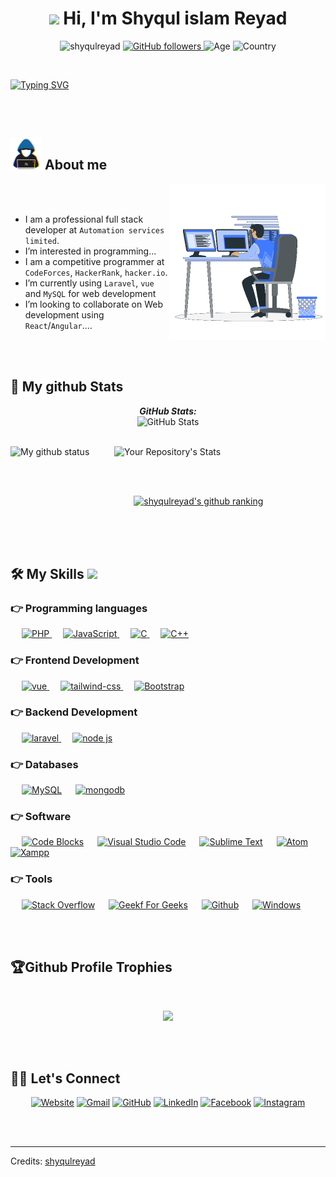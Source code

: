 <h1 align="center"><img src="https://media.giphy.com/media/hvRJCLFzcasrR4ia7z/giphy.gif" width="35"> Hi, I'm Shyqul islam Reyad</h1>

<p align="center"> <img src="https://komarev.com/ghpvc/?username=shyqulreyad&label=Profile%20views&color=32CD32&style=plastic" alt="shyqulreyad"/>
<a href="https://github.com/shyqulreyad" target="_blank">
    <img alt="GitHub followers" src="https://img.shields.io/github/followers/shyqulreyad?label=Github%20followers&style=plastic&color=32CD32">
</a> 
<img alt="Age" src="https://img.shields.io/badge/Age-22-%23FF0000.svg?style=plastic&color=32CD32">
<img alt="Country" src="https://img.shields.io/badge/Lives-Bangladesh-%23FF0000.svg?style=plastic&color=3EA055" />
<br>
</p>

<br>

<a href="https://git.io/typing-svg"><img src="https://readme-typing-svg.herokuapp.com?font=Fira+Code&size=40&pause=1000&color=29E92D&center=true&vCenter=true&width=1200&height=100&lines=I+am+Shyqul+Islam+Reyad;professional+full+stack+developer;Laravel+%7C+Vue+js+%7C+Node+js+%7C+PHP+%7C+JavaScript;MySQL%20|%20MongoDB%20|%20NoSQL%20;Always+Learning+New+Programming+Languages" alt="Typing SVG" /></a>

<br> 
<br>

<h2><picture> <img src = "https://github.com/shyqulreyad/shyqulreyad/blob/main/images/me.gif?raw=true" width = 50px>  </picture> About me</h2>
<picture> <img align="right" src="https://github.com/shyqulreyad/shyqulreyad/blob/main/images/computer.gif?raw=true" width = 250px></picture>
<br><br>

-  I am a professional full stack developer at `Automation services limited`.
-  I’m interested in programming...<br>
-  I am a competitive programmer at `CodeForces`,  `HackerRank`, `hacker.io`.<br>
-  I’m currently using `Laravel`, `vue` and `MySQL` for web development<br>
-  I’m looking to collaborate on Web development using `React`/`Angular`.... <br>

<br>
<br>

<h2>👀 My github Stats</h2> 

<div>
  <p align="center">
  <b><em>GitHub Stats:</em></b> <br/>
    <img src="https://github-readme-streak-stats.herokuapp.com/?user=shyqulreyad" alt="GitHub Stats" /> <br/><br/>
  
</div>

![My github status](https://github-readme-stats.vercel.app/api?username=shyqulreyad&show_icons=true&include_all_commits=true)  &emsp; &emsp;
![Your Repository's Stats](https://github-readme-stats.vercel.app/api/top-langs/?username=shyqulreyad&theme=white-green)

<br>
<br>

&emsp; &emsp; &emsp; &emsp; &emsp; &emsp; &emsp; &emsp; &emsp; &emsp; &emsp;
[![shyqulreyad's github ranking](https://github-readme-ranking.vercel.app/api/rank?username=shyqulreyad&country_code=bangladesh&show_private=true)](https://github.com/Muhammadsher/github-readme-ranking)
<br>


<br>
<br>
<br>


## 🛠️ My Skills <img src = "https://media2.giphy.com/media/QssGEmpkyEOhBCb7e1/giphy.gif?cid=ecf05e47a0n3gi1bfqntqmob8g9aid1oyj2wr3ds3mg700bl&rid=giphy.gif" width = 32px>

### 👉 Programming languages

<p align="left"> 
 &emsp;
  <a href="https://www.php.net/">
    <img alt="PHP" src="https://img.shields.io/badge/PHP-777BB4?style=for-the-badge&logo=php&logoColor=white"/>
  </a>
    &emsp;
  <a href="https://developer.mozilla.org/en-US/docs/Web/JavaScript" target="_blank"> 
     <img alt="JavaScript" src="https://img.shields.io/badge/JavaScript-F7DF1E?style=for-the-badge&logo=javascript&logoColor=black">
   </a>
  &emsp; 
  <a href="https://www.cprogramming.com/" target="_blank"> 
    <img alt="C" src="https://img.shields.io/badge/l%20-%232370ED.svg?style=plastic&logo=c&logoColor=white">
  </a> 
  &emsp;
  <a href="https://www.w3schools.com/cpp/" target="_blank"> 
    <img alt="C++" src="https://img.shields.io/badge/C++%20-%2300599C.svg?style=plastic&logo=c%2B%2B&logoColor=white">
  </a> 
 
</p>


### 👉 Frontend Development
<p align="left"> 
  &emsp; 
  <a href="https://vuejs.org/" target="_blank"> 
   <img alt="vue" src="https://img.shields.io/badge/Vue.js-35495E?style=for-the-badge&logo=vue.js&logoColor=4FC08D">
  </a>   
  &emsp;
  <a href="https://tailwindcss.com/" target="_blank">
    <img alt="tailwind-css" src="https://img.shields.io/badge/Tailwind_CSS-38B2AC?style=for-the-badge&logo=tailwind-css&logoColor=white">
  </a> 
   &emsp;
  <a href="https://getbootstrap.com" target="_blank"> 
    <img alt="Bootstrap" src="https://img.shields.io/badge/Bootstrap-563D7C?style=for-the-badge&logo=bootstrap&logoColor=white"/>
  </a>
</p>


### 👉 Backend Development
<p align="left"> 
  &emsp; 
  <a href="https://laravel.com/" target="_blank"> 
   <img alt="laravel" src="https://img.shields.io/badge/Laravel-FF2D20?style=for-the-badge&logo=laravel&logoColor=white">
  </a>   
  &emsp;
  <a href="https://nodejs.org/en/" target="_blank">
    <img alt="node js" src="https://img.shields.io/badge/Node.js-43853D?style=for-the-badge&logo=node.js&logoColor=white">
  </a> 

</p>

### 👉 Databases
<p align="left">
  &emsp;
    <a href="https://www.mysql.com/"><img alt="MySQL" src="https://img.shields.io/badge/MySQL-00000F?style=for-the-badge&logo=mysql&logoColor=white"></a>
  &emsp;
    <a href="https://www.mongodb.com/"><img alt="mongodb" src="https://img.shields.io/badge/MongoDB-4EA94B?style=for-the-badge&logo=mongodb&logoColor=white"></a>
  &emsp;
</p>

### 👉 Software 
<p>
 &emsp;
    <a href="#"><img alt="Code Blocks" src="https://img.shields.io/badge/CodeBlocks-%23FF0000.svg?style=plastic&logo=codeblocks&logoColor=white"></a>
  &emsp;
    <a href="#"><img alt="Visual Studio Code" src="https://img.shields.io/badge/Visual%20Studio%20Code-0078d7.svg?style=plastic&logo=visual-studio-code&logoColor=white"></a>
  &emsp;
    <a href="#"><img alt="Sublime Text" src="https://img.shields.io/badge/Sublime%20Text-5C5551.svg?style=plastic&logo=sublime-text&logoColor=white"></a>
  &emsp;
    <a href="#"><img alt="Atom" src="https://img.shields.io/badge/atom-%2366595C.svg?&style=plastic&logo=atom&logoColor=white" /></a>
  &emsp;
    <a href="#"><img alt="Xampp" src="https://img.shields.io/badge/Xampp-FE7A16?&style=plastic&logo=xampp&logoColor=white"></a>
  &emsp;
</p>

### 👉 Tools
<p>
  &emsp;
    <a href="#"><img alt="Stack Overflow" src="https://img.shields.io/badge/-Stack%20Overflow-E5E4E2?style=plastic&logo=stack-overflow&logoColor=orange"></a>
  &emsp;
    <a href="#"><img alt="Geekf For Geeks" src="https://img.shields.io/badge/geeksforgeeks-%230F9D58.svg?style=plastic&logo=geeksforgeeks&logoColor=white"></a>
  &emsp;
    <a href="#"><img alt="Github" src="https://img.shields.io/badge/-GitHub-181717?style=plastic&logo=github"></a> 
  &emsp;
    <a href="#"><img alt="Windows" src="http://img.shields.io/badge/-Windows-0078D6?style=plastic&logo=windows&logoColor=ffffff"></a>
  &emsp;
</p>

<br>
<br>


##  🏆Github Profile Trophies
<br>
<p align="center">
	<img src="https://github-profile-trophy.vercel.app/?username=shyqulreyad&theme=juicyfresh&no-bg=true&row=2&column=4&margin-w=15&margin-h=20" />
</p>
<br>
<br>


## 🙋‍♀️ Let's Connect
<p align="center">
  	<a href="#" title="Website"><img src="https://img.icons8.com/bubbles/50/000000/web.png" alt="Website"/></a>
	<a href="mailto:shyqulreyad@gmail.com" title="Gmail"><img src="https://img.icons8.com/bubbles/50/000000/gmail.png" alt="Gmail"/></a>
	<a href="https://github.com/shyqulreyad" title="GitHub"><img src="https://img.icons8.com/bubbles/50/000000/github.png" alt="GitHub"/></a>
	<a href="https://www.linkedin.com/in/shyqulreyad/" title="LinkedIn"><img src="https://img.icons8.com/bubbles/50/000000/linkedin.png" alt="LinkedIn"/></a>
	<a href="https://www.facebook.com/shyqulreyad/" title="Facebook"><img src="https://img.icons8.com/bubbles/50/000000/facebook-new.png" alt="Facebook"/></a>
	<a href="https://www.instagram.com/shyqulreyad" title="Instagram"><img src="https://img.icons8.com/bubbles/50/000000/instagram.png" alt="Instagram"/></a>
</p>


<br>
<br>
<hr>
Credits: <a href="https://github.com/shyqulreyad">shyqulreyad</a>